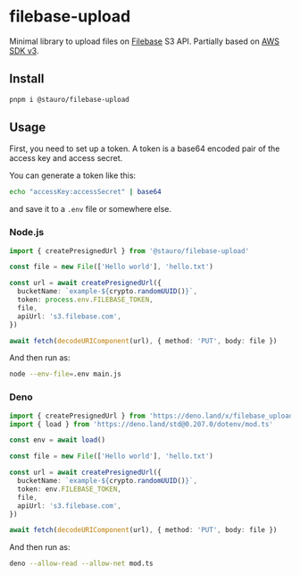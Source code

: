 # filebase-upload

Minimal library to upload files on [Filebase](https://filebase.com) S3 API. Partially based on
[AWS SDK v3](https://github.com/aws/aws-sdk-js-v3).

## Install

```sh
pnpm i @stauro/filebase-upload
```

## Usage

First, you need to set up a token. A token is a base64 encoded pair of the access key and access secret.

You can generate a token like this:

```sh
echo "accessKey:accessSecret" | base64
```

and save it to a `.env` file or somewhere else.

### Node.js

```ts
import { createPresignedUrl } from '@stauro/filebase-upload'

const file = new File(['Hello world'], 'hello.txt')

const url = await createPresignedUrl({
  bucketName: `example-${crypto.randomUUID()}`,
  token: process.env.FILEBASE_TOKEN,
  file,
  apiUrl: 's3.filebase.com',
})

await fetch(decodeURIComponent(url), { method: 'PUT', body: file })
```

And then run as:

```sh
node --env-file=.env main.js
```

### Deno

```ts
import { createPresignedUrl } from 'https://deno.land/x/filebase_upload/mod.ts'
import { load } from 'https://deno.land/std@0.207.0/dotenv/mod.ts'

const env = await load()

const file = new File(['Hello world'], 'hello.txt')

const url = await createPresignedUrl({
  bucketName: `example-${crypto.randomUUID()}`,
  token: env.FILEBASE_TOKEN,
  file,
  apiUrl: 's3.filebase.com',
})

await fetch(decodeURIComponent(url), { method: 'PUT', body: file })
```

And then run as:

```sh
deno --allow-read --allow-net mod.ts
```

